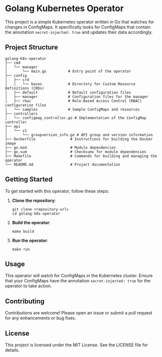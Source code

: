 # Golang Kubernetes Operator

This project is a simple Kubernetes operator written in Go that watches for changes in ConfigMaps. It specifically looks for ConfigMaps that contain the annotation `secret-injected: true` and updates their data accordingly.

## Project Structure

```
golang-k8s-operator
├── cmd
│   └── manager
│       └── main.go          # Entry point of the operator
├── config
│   ├── crd
│   │   └── bases            # Directory for Custom Resource Definitions (CRDs)
│   ├── default              # Default configuration files
│   ├── manager              # Configuration files for the manager
│   ├── rbac                 # Role-Based Access Control (RBAC) configuration files
│   └── samples              # Sample ConfigMaps and resources
├── controllers
│   └── configmap_controller.go # Implementation of the ConfigMap controller
├── api
│   └── v1
│       └── groupversion_info.go # API group and version information
├── Dockerfile                # Instructions for building the Docker image
├── go.mod                    # Module dependencies
├── go.sum                    # Checksums for module dependencies
├── Makefile                  # Commands for building and managing the operator
└── README.md                 # Project documentation
```

## Getting Started

To get started with this operator, follow these steps:

1. **Clone the repository**:
   ```
   git clone <repository-url>
   cd golang-k8s-operator
   ```

2. **Build the operator**:
   ```
   make build
   ```

3. **Run the operator**:
   ```
   make run
   ```

## Usage

This operator will watch for ConfigMaps in the Kubernetes cluster. Ensure that your ConfigMaps have the annotation `secret-injected: true` for the operator to take action.

## Contributing

Contributions are welcome! Please open an issue or submit a pull request for any enhancements or bug fixes.

## License

This project is licensed under the MIT License. See the LICENSE file for details.